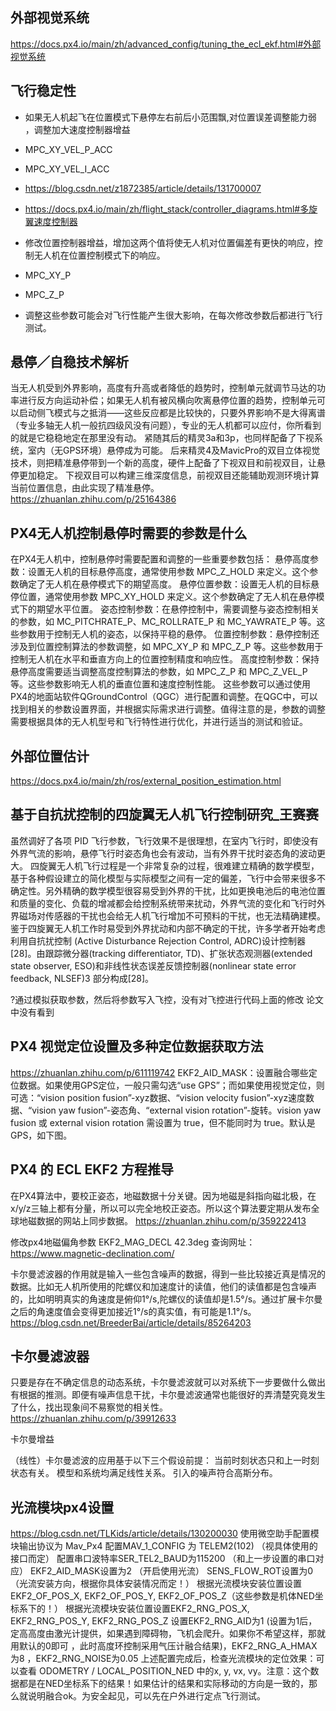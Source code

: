 
## 外部视觉系统
https://docs.px4.io/main/zh/advanced_config/tuning_the_ecl_ekf.html#外部视觉系统

## 飞行稳定性

- 如果无人机起飞在位置模式下悬停左右前后小范围飘,对位置误差调整能力弱 ，调整加大速度控制器增益
- MPC_XY_VEL_P_ACC
- MPC_XY_VEL_I_ACC
- https://blog.csdn.net/z1872385/article/details/131700007
- https://docs.px4.io/main/zh/flight_stack/controller_diagrams.html#多旋翼速度控制器

- 修改位置控制器增益，增加这两个值将使无人机对位置偏差有更快的响应，控制无人机在位置控制模式下的响应。
- MPC_XY_P
- MPC_Z_P

- 调整这些参数可能会对飞行性能产生很大影响，在每次修改参数后都进行飞行测试。


## 悬停／自稳技术解析
当无人机受到外界影响，高度有升高或者降低的趋势时，控制单元就调节马达的功率进行反方向运动补偿；如果无人机有被风横向吹离悬停位置的趋势，控制单元可以启动侧飞模式与之抵消——这些反应都是比较快的，只要外界影响不是大得离谱（专业多轴无人机一般抗四级风没有问题），专业的无人机都可以应付，你所看到的就是它稳稳地定在那里没有动。
紧随其后的精灵3a和3p，也同样配备了下视系统，室内（无GPS环境）悬停成为可能。 后来精灵4及MavicPro的双目立体视觉技术，则把精准悬停带到一个新的高度，硬件上配备了下视双目和前视双目，让悬停更加稳定。 下视双目可以构建三维深度信息，前视双目还能辅助观测环境计算当前位置信息，由此实现了精准悬停。
https://zhuanlan.zhihu.com/p/25164386


## PX4无人机控制悬停时需要的参数是什么
在PX4无人机中，控制悬停时需要配置和调整的一些重要参数包括：
悬停高度参数：设置无人机的目标悬停高度，通常使用参数 MPC_Z_HOLD 来定义。这个参数确定了无人机在悬停模式下的期望高度。
悬停位置参数：设置无人机的目标悬停位置，通常使用参数 MPC_XY_HOLD 来定义。这个参数确定了无人机在悬停模式下的期望水平位置。
姿态控制参数：在悬停控制中，需要调整与姿态控制相关的参数，如 MC_PITCHRATE_P、MC_ROLLRATE_P 和 MC_YAWRATE_P 等。这些参数用于控制无人机的姿态，以保持平稳的悬停。
位置控制参数：悬停控制还涉及到位置控制算法的参数调整，如 MPC_XY_P 和 MPC_Z_P 等。这些参数用于控制无人机在水平和垂直方向上的位置控制精度和响应性。
高度控制参数：保持悬停高度需要适当调整高度控制算法的参数，如 MPC_Z_P 和 MPC_Z_VEL_P 等。这些参数影响无人机的垂直位置和速度控制性能。
这些参数可以通过使用PX4的地面站软件QGroundControl（QGC）进行配置和调整。在QGC中，可以找到相关的参数设置界面，并根据实际需求进行调整。值得注意的是，参数的调整需要根据具体的无人机型号和飞行特性进行优化，并进行适当的测试和验证。

## 外部位置估计
https://docs.px4.io/main/zh/ros/external_position_estimation.html

## 基于自抗扰控制的四旋翼无人机飞行控制研究_王赛赛
虽然调好了各项 PID 飞行参数，飞行效果不是很理想，在室内飞行时，即使没有外界气流的影响，悬停飞行时姿态角也会有波动，当有外界干扰时姿态角的波动更大。
四旋翼无人机飞行过程是一个非常复杂的过程，很难建立精确的数学模型，基于各种假设建立的简化模型与实际模型之间有一定的偏差，飞行中会带来很多不确定性。另外精确的数学模型很容易受到外界的干扰，比如更换电池后的电池位置和质量的变化、负载的增减都会给控制系统带来扰动，外界气流的变化和飞行时外界磁场对传感器的干扰也会给无人机飞行增加不可预料的干扰，也无法精确建模。
鉴于四旋翼无人机工作时易受到外界扰动和内部不确定的干扰，许多学者开始考虑利用自抗扰控制 (Active Disturbance Rejection Control, ADRC)设计控制器[28]。由跟踪微分器(tracking differentiator, TD)、扩张状态观测器(extended state observer, ESO)和非线性状态误差反馈控制器(nonlinear state error feedback, NLSEF)3 部分构成[28]。

?通过模拟获取参数，然后将参数写入飞控，没有对飞控进行代码上面的修改
论文中没有看到

## PX4 视觉定位设置及多种定位数据获取方法
https://zhuanlan.zhihu.com/p/611119742
EKF2_AID_MASK：设置融合哪些定位数据。如果使用GPS定位，一般只需勾选“use GPS”；而如果使用视觉定位，则可选：“vision position fusion”-xyz数据、“vision velocity fusion”-xyz速度数据、“vision yaw fusion”-姿态角、“external vision rotation”-旋转。vision yaw fusion 或 external vision rotation 需设置为 true，但不能同时为 true。默认是GPS，如下图。



## PX4 的 ECL EKF2 方程推导
在PX4算法中，要校正姿态，地磁数据十分关键。因为地磁是斜指向磁北极，在x/y/z三轴上都有分量，所以可以完全地校正姿态。所以这个算法要定期从发布全球地磁数据的网站上同步数据。
https://zhuanlan.zhihu.com/p/359222413


修改px4地磁偏角参数
EKF2_MAG_DECL 42.3deg
查询网址：https://www.magnetic-declination.com/


卡尔曼滤波器的作用就是输入一些包含噪声的数据，得到一些比较接近真是情况的数据。比如无人机所使用的陀螺仪和加速度计的读值，他们的读值都是包含噪声的，比如明明真实的角速度是俯仰1°/s,陀螺仪的读值却是1.5°/s。通过扩展卡尔曼之后的角速度值会变得更加接近1°/s的真实值，有可能是1.1°/s。
https://blog.csdn.net/BreederBai/article/details/85264203


## 卡尔曼滤波器
只要是存在不确定信息的动态系统，卡尔曼滤波就可以对系统下一步要做什么做出有根据的推测。即便有噪声信息干扰，卡尔曼滤波通常也能很好的弄清楚究竟发生了什么，找出现象间不易察觉的相关性。
https://zhuanlan.zhihu.com/p/39912633

卡尔曼增益

（线性）卡尔曼滤波的应用基于以下三个假设前提：
当前时刻状态只和上一时刻状态有关。
模型和系统均满足线性关系。
引入的噪声符合高斯分布。

## 光流模块px4设置
https://blog.csdn.net/TLKids/article/details/130200030
使用微空助手配置模块输出协议为 Mav_Px4
配置MAV_1_CONFIG 为 TELEM2(102) （视具体使用的接口而定）
配置串口波特率SER_TEL2_BAUD为115200 （和上一步设置的串口对应）
EKF2_AID_MASK设置为2 （开启使用光流）
SENS_FLOW_ROT设置为0 （光流安装方向，根据你具体安装情况而定！）
根据光流模块安装位置设置EKF2_OF_POS_X, EKF2_OF_POS_Y, EKF2_OF_POS_Z（这些参数是机体NED坐标系下的！）
根据光流模块安装位置设置EKF2_RNG_POS_X, EKF2_RNG_POS_Y, EKF2_RNG_POS_Z
设置EKF2_RNG_AID为1 (设置为1后，定高高度由激光计提供，如果遇到障碍物，飞机会爬升。如果你不希望这样，那就用默认的0即可 ，此时高度环控制采用气压计融合结果)，EKF2_RNG_A_HMAX为8 ，EKF2_RNG_NOISE为0.05
上述配置完成后，检查光流模块的定位效果：可以查看 ODOMETRY / LOCAL_POSITION_NED 中的x, y, vx, vy。注意：这个数据都是在NED坐标系下的结果！如果估计的结果和实际移动的方向是一致的，那么就说明融合ok。为安全起见，可以先在户外进行定点飞行测试。


